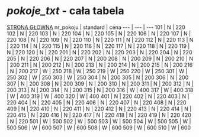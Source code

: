 # ***pokoje_txt*** - cała tabela
[STRONA GŁOWNA](../PREZENTACJA.md)
nr_pokoju | standard | cena
--- | --- | ---
101 | N | 220
102 | N | 220
103 | N | 220
104 | N | 220
105 | N | 220
106 | N | 220
107 | N | 220
108 | N | 220
109 | N | 220
110 | N | 220
111 | N | 220
112 | N | 220
113 | N | 220
114 | N | 220
115 | N | 220
116 | N | 220
117 | N | 220
118 | N | 220
119 | N | 220
120 | N | 220
201 | N | 220
202 | N | 220
203 | N | 220
204 | N | 220
205 | N | 220
206 | N | 220
207 | N | 200
208 | N | 200
209 | N | 200
210 | N | 200
211 | N | 200
212 | N | 200
213 | N | 200
214 | N | 200
215 | N | 200
216 | N | 200
217 | W | 250
218 | W | 250
219 | W | 250
220 | W | 250
301 | W | 250
302 | W | 250
303 | W | 250
304 | N | 200
305 | N | 200
306 | N | 200
307 | N | 200
308 | N | 200
309 | N | 200
310 | N | 200
311 | N | 200
312 | N | 200
313 | N | 200
314 | N | 200
315 | N | 200
316 | W | 400
317 | W | 400
318 | W | 400
319 | W | 400
320 | W | 400
401 | N | 220
402 | N | 220
403 | N | 220
404 | N | 220
405 | N | 220
406 | N | 220
407 | N | 220
408 | N | 220
409 | N | 220
410 | N | 220
411 | N | 220
412 | N | 220
413 | N | 220
414 | N | 220
415 | N | 220
416 | N | 220
417 | N | 220
418 | N | 220
419 | N | 220
420 | N | 220
501 | W | 500
502 | W | 500
503 | W | 500
504 | W | 500
505 | W | 500
506 | W | 600
507 | W | 600
508 | W | 600
509 | W | 600
510 | W | 600
